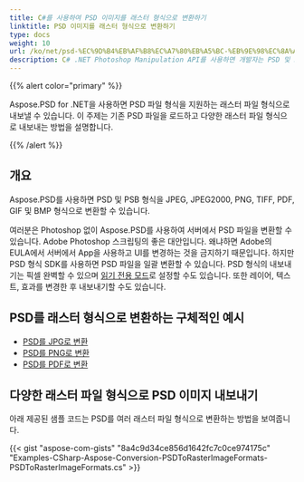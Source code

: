```yaml
---
title: C#를 사용하여 PSD 이미지를 래스터 형식으로 변환하기
linktitle: PSD 이미지를 래스터 형식으로 변환하기
type: docs
weight: 10
url: /ko/net/psd-%EC%9D%B4%EB%AF%B8%EC%A7%80%EB%A5%BC-%EB%9E%98%EC%8A%A4%ED%84%B0-%ED%98%95%EC%8B%9D%EC%9C%BC%EB%A1%9C-%EB%B3%80%ED%99%98%ED%95%98%EA%B8%B0/
description: C# .NET Photoshop Manipulation API를 사용하면 개발자는 PSD 및 PSB 형식을 JPEG, JPEG2000, PNG, TIFF, PDF, GIF 및 BMP 형식으로 내보낼 수 있습니다.
---
```


{{% alert color="primary" %}} 

Aspose.PSD for .NET을 사용하면 PSD 파일 형식을 지원하는 래스터 파일 형식으로 내보낼 수 있습니다. 이 주제는 기존 PSD 파일을 로드하고 다양한 래스터 파일 형식으로 내보내는 방법을 설명합니다.

{{% /alert %}} 
## **개요**
Aspose.PSD를 사용하면 PSD 및 PSB 형식을 JPEG, JPEG2000, PNG, TIFF, PDF, GIF 및 BMP 형식으로 변환할 수 있습니다.

여러분은 Photoshop 없이 Aspose.PSD를 사용하여 서버에서 PSD 파일을 변환할 수 있습니다. Adobe Photoshop 스크립팅의 좋은 대안입니다. 왜냐하면 Adobe의 EULA에서 서버에서 App을 사용하고 UI를 변경하는 것을 금지하기 때문입니다. 하지만 PSD 형식 SDK를 사용하면 PSD 파일을 일괄 변환할 수 있습니다. PSD 형식의 내보내기는 픽셀 완벽할 수 있으며 [읽기 전용 모드](https://reference.aspose.com/psd/net/aspose.psd.imageloadoptions/psdloadoptions/properties/readonlymode)로 설정할 수도 있습니다. 또한 레이어, 텍스트, 효과를 변경한 후 내보내기할 수도 있습니다.

## **PSD를 래스터 형식으로 변환하는 구체적인 예시**
- [PSD를 JPG로 변환](/psd/ko/net/psd-to-jpg/)
- [PSD를 PNG로 변환](/psd/ko/net/psd-to-png/)
- [PSD를 PDF로 변환](/psd/ko/net/psd-to-pdf/)

## **다양한 래스터 파일 형식으로 PSD 이미지 내보내기**
아래 제공된 샘플 코드는 PSD를 여러 래스터 파일 형식으로 변환하는 방법을 보여줍니다.

{{< gist "aspose-com-gists" "8a4c9d34ce856d1642fc7c0ce974175c" "Examples-CSharp-Aspose-Conversion-PSDToRasterImageFormats-PSDToRasterImageFormats.cs" >}}

